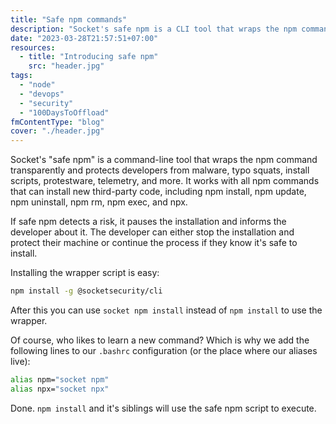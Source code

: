```yaml
---
title: "Safe npm commands"
description: "Socket's safe npm is a CLI tool that wraps the npm command transparently and protects developers from malware, typo squats, install scripts, protestware, telemetry, and more."
date: "2023-03-28T21:57:51+07:00"
resources:
  - title: "Introducing safe npm"
    src: "header.jpg"
tags:
  - "node"
  - "devops"
  - "security"
  - "100DaysToOffload"
fmContentType: "blog"
cover: "./header.jpg"
---
```


Socket's "safe npm" is a command-line tool that wraps the npm command transparently and protects developers from malware, typo squats, install scripts, protestware, telemetry, and more. It works with all npm commands that can install new third-party code, including npm install, npm update, npm uninstall, npm rm, npm exec, and npx.

If safe npm detects a risk, it pauses the installation and informs the developer about it. The developer can either stop the installation and protect their machine or continue the process if they know it's safe to install.

Installing the wrapper script is easy:

```bash
npm install -g @socketsecurity/cli
```

After this you can use `socket npm install` instead of `npm install` to use the wrapper.

Of course, who likes to learn a new command? Which is why we add the following lines to our `.bashrc` configuration (or the place where our aliases live):

```bash
alias npm="socket npm"
alias npx="socket npx"
```

Done. `npm install` and it's siblings will use the safe npm script to execute.
